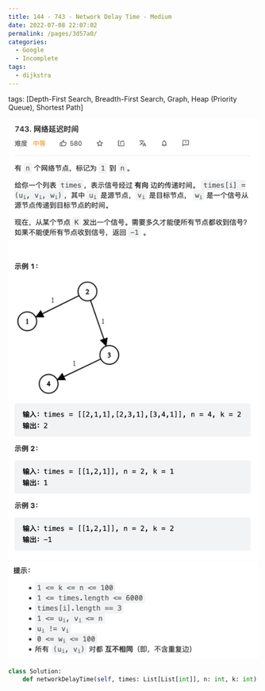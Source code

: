 ```yaml
---
title: 144 - 743 - Network Delay Time - Medium
date: 2022-07-08 22:07:02
permalink: /pages/3d57a0/
categories:
  - Google
  - Incomplete
tags:
  - dijkstra
---
```

tags: [Depth-First Search, Breadth-First Search, Graph, Heap (Priority Queue), Shortest Path]

![](https://raw.githubusercontent.com/emmableu/image/master/202208260050187.png)
![](https://raw.githubusercontent.com/emmableu/image/master/202208260050430.png)

```python
class Solution:
	def networkDelayTime(self, times: List[List[int]], n: int, k: int) -> int:
		
```